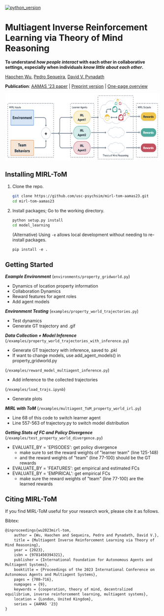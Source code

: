 <!-- MARKDOWN LINKS & IMAGES -->
<!-- https://www.markdownguide.org/basic-syntax/#reference-style-links -->
[linkedin-shield]: https://img.shields.io/badge/-LinkedIn-black.svg?style=for-the-badge&logo=linkedin&colorB=555
[linkedin-url]: https://linkedin.com/in/haochenwu

[python-shield]: https://img.shields.io/badge/python-3.8%20%7C%203.9%20%7C%203.10-lightblue
[python-url]: https://github.com/usc-psychsim/mirl-tom-aamas23

[![python_version][python-shield]][python-url]

<!-- ABOUT THE PROJECT -->
# Multiagent Inverse Reinforcement Learning via Theory of Mind Reasoning

**To understand *how people interact* with each other in collaborative settings,
especially when individuals *know little about each other*.**

[Haochen Wu](https://haochenw.info),
[Pedro Sequeira](https://www.sri.com/bios/pedro-sequeira/),
[David V. Pynadath](https://people.ict.usc.edu/~pynadath/)

**Publication**: [AAMAS '23 paper](https://dl.acm.org/doi/abs/10.5555/3545946.3598703) |
[Preprint version](https://arxiv.org/abs/2302.10238) | [One-page overview](https://haochenw.info/research/atomic)

<center><img src="images/MIRLwToM.png" height="220" width="600"  alt="MIRL-ToM"></center>

<!-- INSTALLATION -->
## Installing MIRL-ToM

1. Clone the repo.
   ```sh
   git clone https://github.com/usc-psychsim/mirl-tom-aamas23.git
   cd mirl-tom-aamas23
   ```
2. Install packages; Go to the working directory.
   ```sh
   python setup.py install
   cd model_learning
   ```

   (Alternative) Using `-e` allows local development without needing to re-install packages.
   ```shell
   pip install -e .
   ```

## Getting Started

***Example Environment*** (`environments/property_gridworld.py`)
- Dynamics of location property information
- Collaboration Dynamics
- Reward features for agent roles
- Add agent models

***Environment Testing*** (`examples/property_world_trajectories.py`)
- Test dynamics
- Generate GT trajectory and .gif

***Data Collection + Model Inference***
(`/examples/property_world_trajectories_with_inference.py`)
- Generate GT trajectory with inference, saved to .pkl
- If want to change models, use add_agent_models() in property_gridworld.py

(`/examples/reward_model_multiagent_inference.py`)
- Add inference to the collected trajectories

(`/examples/load_trajs.ipynb`)
- Generate plots

***MIRL with ToM*** (`/examples/multiagent_ToM_property_world_irl.py`)
- Line 68 of this code to switch learner agent
- Line 557-563 of trajectory.py to switch model distribution

***Getting Stats of FC and Policy Divergence*** (`/examples/test_property_world_divergence.py`)
- EVALUATE_BY = 'EPISODES': get policy divergence
  + make sure to set the reward weights of "learner team" (line 125-148)
  + and the reward weights of "team" (line 77-100) should be the GT rewards
- EVALUATE_BY = 'FEATURES': get empirical and estimated FCs
- EVALUATE_BY = 'EMPIRICAL': get empirical FCs
  + make sure the reward weights of "team" (line 77-100) are the learned rewards

## Citing MIRL-ToM
If you find MIRL-ToM useful for your research work, please cite it as follows.

Bibtex:
```text
@inproceedings{wu2023mirl-tom,
    author = {Wu, Haochen and Sequeira, Pedro and Pynadath, David V.},
    title = {Multiagent Inverse Reinforcement Learning via Theory of Mind Reasoning},
    year = {2023},
    isbn = {9781450394321},
    publisher = {International Foundation for Autonomous Agents and Multiagent Systems},
    booktitle = {Proceedings of the 2023 International Conference on Autonomous Agents and Multiagent Systems},
    pages = {708–716},
    numpages = {9},
    keywords = {cooperation, theory of mind, decentralized equilibrium, inverse reinforcement learning, multiagent systems},
    location = {London, United Kingdom},
    series = {AAMAS '23}
}
```
